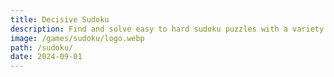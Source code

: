 ```yaml
---
title: Decisive Sudoku
description: Find and solve easy to hard sudoku puzzles with a variety of tools in your arsenal. You can use multiple colors for marking and undo actions.
image: /games/sudoku/logo.webp
path: /sudoku/
date: 2024-09-01
---
```

